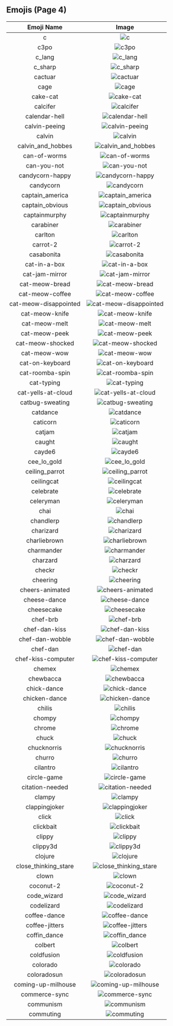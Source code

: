 
  ## Emojis (Page 4)
  |Emoji Name|Image|
  | :-: | :-: |
  |c| ![c](/emojis/denverdevs/c.jpg)|
  |c3po| ![c3po](/emojis/denverdevs/c3po.gif)|
  |c_lang| ![c_lang](/emojis/denverdevs/c_lang.png)|
  |c_sharp| ![c_sharp](/emojis/denverdevs/c_sharp.png)|
  |cactuar| ![cactuar](/emojis/denverdevs/cactuar.gif)|
  |cage| ![cage](/emojis/denverdevs/cage.png)|
  |cake-cat| ![cake-cat](/emojis/denverdevs/cake-cat.png)|
  |calcifer| ![calcifer](/emojis/denverdevs/calcifer.gif)|
  |calendar-hell| ![calendar-hell](/emojis/denverdevs/calendar-hell.gif)|
  |calvin-peeing| ![calvin-peeing](/emojis/denverdevs/calvin-peeing.png)|
  |calvin| ![calvin](/emojis/denverdevs/calvin.jpg)|
  |calvin_and_hobbes| ![calvin_and_hobbes](/emojis/denverdevs/calvin_and_hobbes.jpg)|
  |can-of-worms| ![can-of-worms](/emojis/denverdevs/can-of-worms.gif)|
  |can-you-not| ![can-you-not](/emojis/denverdevs/can-you-not.png)|
  |candycorn-happy| ![candycorn-happy](/emojis/denverdevs/candycorn-happy.png)|
  |candycorn| ![candycorn](/emojis/denverdevs/candycorn.png)|
  |captain_america| ![captain_america](/emojis/denverdevs/captain_america.gif)|
  |captain_obvious| ![captain_obvious](/emojis/denverdevs/captain_obvious.gif)|
  |captainmurphy| ![captainmurphy](/emojis/denverdevs/captainmurphy.png)|
  |carabiner| ![carabiner](/emojis/denverdevs/carabiner.png)|
  |carlton| ![carlton](/emojis/denverdevs/carlton.gif)|
  |carrot-2| ![carrot-2](/emojis/denverdevs/carrot-2.png)|
  |casabonita| ![casabonita](/emojis/denverdevs/casabonita.png)|
  |cat-in-a-box| ![cat-in-a-box](/emojis/denverdevs/cat-in-a-box.png)|
  |cat-jam-mirror| ![cat-jam-mirror](/emojis/denverdevs/cat-jam-mirror.gif)|
  |cat-meow-bread| ![cat-meow-bread](/emojis/denverdevs/cat-meow-bread.png)|
  |cat-meow-coffee| ![cat-meow-coffee](/emojis/denverdevs/cat-meow-coffee.png)|
  |cat-meow-disappointed| ![cat-meow-disappointed](/emojis/denverdevs/cat-meow-disappointed.png)|
  |cat-meow-knife| ![cat-meow-knife](/emojis/denverdevs/cat-meow-knife.png)|
  |cat-meow-melt| ![cat-meow-melt](/emojis/denverdevs/cat-meow-melt.png)|
  |cat-meow-peek| ![cat-meow-peek](/emojis/denverdevs/cat-meow-peek.png)|
  |cat-meow-shocked| ![cat-meow-shocked](/emojis/denverdevs/cat-meow-shocked.png)|
  |cat-meow-wow| ![cat-meow-wow](/emojis/denverdevs/cat-meow-wow.png)|
  |cat-on-keyboard| ![cat-on-keyboard](/emojis/denverdevs/cat-on-keyboard.png)|
  |cat-roomba-spin| ![cat-roomba-spin](/emojis/denverdevs/cat-roomba-spin.gif)|
  |cat-typing| ![cat-typing](/emojis/denverdevs/cat-typing.gif)|
  |cat-yells-at-cloud| ![cat-yells-at-cloud](/emojis/denverdevs/cat-yells-at-cloud.jpg)|
  |catbug-sweating| ![catbug-sweating](/emojis/denverdevs/catbug-sweating.gif)|
  |catdance| ![catdance](/emojis/denverdevs/catdance.gif)|
  |caticorn| ![caticorn](/emojis/denverdevs/caticorn.png)|
  |catjam| ![catjam](/emojis/denverdevs/catjam.gif)|
  |caught| ![caught](/emojis/denverdevs/caught.png)|
  |cayde6| ![cayde6](/emojis/denverdevs/cayde6.png)|
  |cee_lo_gold| ![cee_lo_gold](/emojis/denverdevs/cee_lo_gold.png)|
  |ceiling_parrot| ![ceiling_parrot](/emojis/denverdevs/ceiling_parrot.gif)|
  |ceilingcat| ![ceilingcat](/emojis/denverdevs/ceilingcat.jpg)|
  |celebrate| ![celebrate](/emojis/denverdevs/celebrate.gif)|
  |celeryman| ![celeryman](/emojis/denverdevs/celeryman.gif)|
  |chai| ![chai](/emojis/denverdevs/chai.png)|
  |chandlerp| ![chandlerp](/emojis/denverdevs/chandlerp.jpg)|
  |charizard| ![charizard](/emojis/denverdevs/charizard.png)|
  |charliebrown| ![charliebrown](/emojis/denverdevs/charliebrown.gif)|
  |charmander| ![charmander](/emojis/denverdevs/charmander.gif)|
  |charzard| ![charzard](/emojis/denverdevs/charzard.png)|
  |checkr| ![checkr](/emojis/denverdevs/checkr.png)|
  |cheering| ![cheering](/emojis/denverdevs/cheering.gif)|
  |cheers-animated| ![cheers-animated](/emojis/denverdevs/cheers-animated.gif)|
  |cheese-dance| ![cheese-dance](/emojis/denverdevs/cheese-dance.gif)|
  |cheesecake| ![cheesecake](/emojis/denverdevs/cheesecake.png)|
  |chef-brb| ![chef-brb](/emojis/denverdevs/chef-brb.png)|
  |chef-dan-kiss| ![chef-dan-kiss](/emojis/denverdevs/chef-dan-kiss.png)|
  |chef-dan-wobble| ![chef-dan-wobble](/emojis/denverdevs/chef-dan-wobble.gif)|
  |chef-dan| ![chef-dan](/emojis/denverdevs/chef-dan.png)|
  |chef-kiss-computer| ![chef-kiss-computer](/emojis/denverdevs/chef-kiss-computer.png)|
  |chemex| ![chemex](/emojis/denverdevs/chemex.png)|
  |chewbacca| ![chewbacca](/emojis/denverdevs/chewbacca.jpg)|
  |chick-dance| ![chick-dance](/emojis/denverdevs/chick-dance.gif)|
  |chicken-dance| ![chicken-dance](/emojis/denverdevs/chicken-dance.gif)|
  |chilis| ![chilis](/emojis/denverdevs/chilis.gif)|
  |chompy| ![chompy](/emojis/denverdevs/chompy.gif)|
  |chrome| ![chrome](/emojis/denverdevs/chrome.png)|
  |chuck| ![chuck](/emojis/denverdevs/chuck.png)|
  |chucknorris| ![chucknorris](/emojis/denverdevs/chucknorris.png)|
  |churro| ![churro](/emojis/denverdevs/churro.jpg)|
  |cilantro| ![cilantro](/emojis/denverdevs/cilantro.png)|
  |circle-game| ![circle-game](/emojis/denverdevs/circle-game.png)|
  |citation-needed| ![citation-needed](/emojis/denverdevs/citation-needed.png)|
  |clampy| ![clampy](/emojis/denverdevs/clampy.jpg)|
  |clappingjoker| ![clappingjoker](/emojis/denverdevs/clappingjoker.gif)|
  |click| ![click](/emojis/denverdevs/click.png)|
  |clickbait| ![clickbait](/emojis/denverdevs/clickbait.png)|
  |clippy| ![clippy](/emojis/denverdevs/clippy.gif)|
  |clippy3d| ![clippy3d](/emojis/denverdevs/clippy3d.gif)|
  |clojure| ![clojure](/emojis/denverdevs/clojure.gif)|
  |close_thinking_stare| ![close_thinking_stare](/emojis/denverdevs/close_thinking_stare.png)|
  |clown| ![clown](/emojis/denverdevs/clown.png)|
  |coconut-2| ![coconut-2](/emojis/denverdevs/coconut-2.png)|
  |code_wizard| ![code_wizard](/emojis/denverdevs/code_wizard.gif)|
  |codelizard| ![codelizard](/emojis/denverdevs/codelizard.png)|
  |coffee-dance| ![coffee-dance](/emojis/denverdevs/coffee-dance.gif)|
  |coffee-jitters| ![coffee-jitters](/emojis/denverdevs/coffee-jitters.gif)|
  |coffin_dance| ![coffin_dance](/emojis/denverdevs/coffin_dance.gif)|
  |colbert| ![colbert](/emojis/denverdevs/colbert.png)|
  |coldfusion| ![coldfusion](/emojis/denverdevs/coldfusion.jpg)|
  |colorado| ![colorado](/emojis/denverdevs/colorado.png)|
  |coloradosun| ![coloradosun](/emojis/denverdevs/coloradosun.jpg)|
  |coming-up-milhouse| ![coming-up-milhouse](/emojis/denverdevs/coming-up-milhouse.gif)|
  |commerce-sync| ![commerce-sync](/emojis/denverdevs/commerce-sync.png)|
  |communism| ![communism](/emojis/denverdevs/communism.png)|
  |commuting| ![commuting](/emojis/denverdevs/commuting.png)|
  